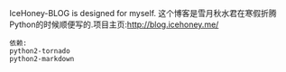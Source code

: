 IceHoney-BLOG is designed for myself.
这个博客是雪月秋水君在寒假折腾Python的时候顺便写的.项目主页:http://blog.icehoney.me/

	依赖:  
	python2-tornado
	python2-markdown
